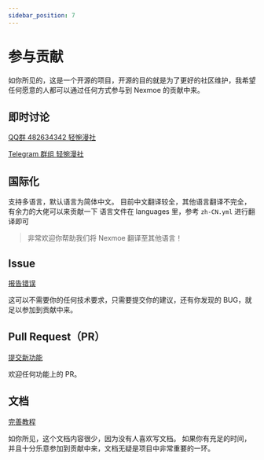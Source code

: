 ```yaml
---
sidebar_position: 7
---
```


# 参与贡献

如你所见的，这是一个开源的项目，开源的目的就是为了更好的社区维护，我希望任何愿意的人都可以通过任何方式参与到 Nexmoe 的贡献中来。

## **即时讨论**

[QQ群 482634342 轻惋漫社](https://jq.qq.com/?_wv=1027&k=5CfKHun)

[Telegram 群组 轻惋漫社](https://t.me/chainwon)

## **国际化**

 支持多语言，默认语言为简体中文。 目前中文翻译较全，其他语言翻译不完全，有余力的大佬可以来贡献一下 语言文件在 languages 里，参考 `zh-CN.yml` 进行翻译即可

> 非常欢迎你帮助我们将 Nexmoe 翻译至其他语言！

## **Issue**

[报告错误](https://github.com/theme-nexmoe/hexo-theme-nexmoe/issues/new)

这可以不需要你的任何技术要求，只需要提交你的建议，还有你发现的 BUG，就足以参加到贡献中来。

## **Pull Request（PR）**

[提交新功能](https://github.com/theme-nexmoe/hexo-theme-nexmoe/pulls)

欢迎任何功能上的 PR。

## **文档**

[完善教程](https://github.com/theme-nexmoe/docs)

如你所见，这个文档内容很少，因为没有人喜欢写文档。 如果你有充足的时间，并且十分乐意参加到贡献中来，文档无疑是项目中非常重要的一环。